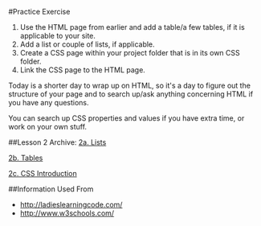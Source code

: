 #Practice Exercise

1. Use the HTML page from earlier and add a table/a few tables, if it is applicable to your site.
2. Add a list or couple of lists, if applicable.
3. Create a CSS page within your project folder that is in its own CSS folder.
4. Link the CSS page to the HTML page.

Today is a shorter day to wrap up on HTML, so it's a day to figure out the structure of your page and to search up/ask anything concerning HTML if you have any questions.

You can search up CSS properties and values if you have extra time, or work on your own stuff.

##Lesson 2 Archive:
[2a. Lists](https://github.com/burnabysouthprogramming/HTML-CSS-Lessons/blob/master/Lesson-2/2a.%20HTML%20Lists.md)

[2b. Tables](https://github.com/burnabysouthprogramming/HTML-CSS-Lessons/blob/master/Lesson-2/2b.%20HTML%20Tables.md)

[2c. CSS Introduction](https://github.com/burnabysouthprogramming/HTML-CSS-Lessons/blob/master/Lesson-2/2c.%20Introduction%20To%20CSS.md)

##Information Used From
* http://ladieslearningcode.com/
* http://www.w3schools.com/
